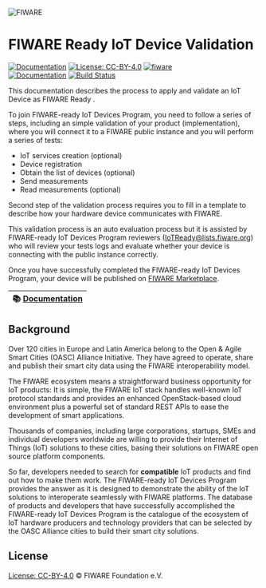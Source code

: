 ![FIWARE](https://fiware.github.io/specifications/img/fiware.png)

# FIWARE Ready IoT Device Validation

[![Documentation](https://nexus.lab.fiware.org/repository/raw/public/badges/chapters/documentation.svg)](https://fiware-ready-iot-devices-validation.rtfd.io)
[![License: CC-BY-4.0](https://img.shields.io/github/license/FIWARE-Ops/docs.FIWARE-ready-IoT-Devices-Validation.svg)](https://creativecommons.org/licenses/by/4.0/)
[![fiware](https://nexus.lab.fiware.org/repository/raw/public/badges/stackoverflow/fiware.svg)](https://stackoverflow.com/questions/tagged/fiware)
<br/>
[![Documentation](https://img.shields.io/readthedocs/fiware-ready-iot-devices-validation.svg)](https://fiware-ready-iot-devices-validation.rtfd.io)
[![Build Status](https://img.shields.io/travis/FIWARE-Ops/docs.FIWARE-ready-IoT-Devices-Validation.svg)](https://travis-ci.org/FIWARE-Ops/docs.FIWARE-ready-IoT-Devices-Validation)

This documentation describes the process to apply and validate an IoT Device as FIWARE Ready .

To join FIWARE-ready IoT Devices Program, you need to follow a series of steps, including an simple validation of your
product (implementation), where you will connect it to a FIWARE public instance and you will perform a series of tests:

-   IoT services creation (optional)
-   Device registration
-   Obtain the list of devices (optional)
-   Send measurements
-   Read measurements (optional)

Second step of the validation process requires you to fill in a template to describe how your hardware device
communicates with FIWARE.

This validation process is an auto evaluation process but it is assisted by FIWARE-ready IoT Devices Program reviewers
(IoTReady@lists.fiware.org) who will review your tests logs and evaluate whether your device is connecting with the
public instance correctly.

Once you have successfully completed the FIWARE-ready IoT Devices Program, your device will be published on
[FIWARE Marketplace](http://marketplace.fiware.org​).

| :books: [Documentation](https://fiware-ready-iot-devices-validation.readthedocs.io/en/latest/) |
| ---------------------------------------------------------------------------------------------- |


## Background

Over 120 cities in Europe and Latin America belong to the Open & Agile Smart Cities (OASC) Alliance Initiative. They
have agreed to operate, share and publish their smart city data using the FIWARE interoperability model.

The FIWARE ecosystem means a straightforward business opportunity for IoT products: It is simple, the FIWARE IoT stack
handles well-known IoT protocol standards and provides an enhanced OpenStack-based cloud environment plus a powerful set
of standard REST APIs to ease the development of smart applications.

Thousands of companies, including large corporations, startups, SMEs and individual developers worldwide are willing to
provide their Internet of Things (IoT) solutions to these cities, basing their solutions on FIWARE open source platform
components.

So far, developers needed to search for **compatible** IoT products and find out how to make them work. The FIWARE-ready
IoT Devices Program provides the answer as it is designed to demonstrate the ability of the IoT solutions to
interoperate seamlessly with FIWARE platforms. The database of products and developers that have successfully
accomplished the FIWARE-ready IoT Devices Program is the catalogue of the ecosystem of IoT hardware producers and
technology providers that can be selected by the OASC Alliance cities to build their smart city solutions.

## License

[License: CC-BY-4.0](LICENSE) © FIWARE Foundation e.V.
